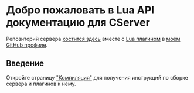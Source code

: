 # Добро пожаловать в Lua API документацию для CServer

Репозиторий сервера [хостится здесь](https://github.com/igor725/cserver) вместе с [Lua плагином](https://github.com/igor725/cs-lua) в [моём GitHub профиле](https://github.com/igor725).

## Введение
Откройте страницу ["Компиляция"](./Compilation.md) для получения инструкций по сборке сервера и плагинов к нему.

